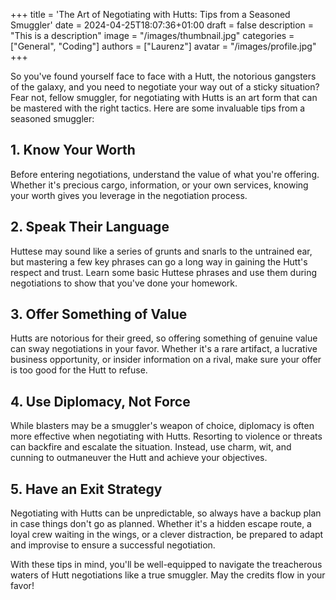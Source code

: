+++
title = 'The Art of Negotiating with Hutts: Tips from a Seasoned Smuggler'
date = 2024-04-25T18:07:36+01:00
draft = false
description = "This is a description"
image = "/images/thumbnail.jpg"
categories = ["General", "Coding"]
authors = ["Laurenz"]
avatar = "/images/profile.jpg"
+++

So you've found yourself face to face with a Hutt, the notorious gangsters of the galaxy, and you need to negotiate your way out of a sticky situation? Fear not, fellow smuggler, for negotiating with Hutts is an art form that can be mastered with the right tactics. Here are some invaluable tips from a seasoned smuggler:

## 1. Know Your Worth

Before entering negotiations, understand the value of what you're offering. Whether it's precious cargo, information, or your own services, knowing your worth gives you leverage in the negotiation process.

## 2. Speak Their Language

Huttese may sound like a series of grunts and snarls to the untrained ear, but mastering a few key phrases can go a long way in gaining the Hutt's respect and trust. Learn some basic Huttese phrases and use them during negotiations to show that you've done your homework.

## 3. Offer Something of Value

Hutts are notorious for their greed, so offering something of genuine value can sway negotiations in your favor. Whether it's a rare artifact, a lucrative business opportunity, or insider information on a rival, make sure your offer is too good for the Hutt to refuse.

## 4. Use Diplomacy, Not Force

While blasters may be a smuggler's weapon of choice, diplomacy is often more effective when negotiating with Hutts. Resorting to violence or threats can backfire and escalate the situation. Instead, use charm, wit, and cunning to outmaneuver the Hutt and achieve your objectives.

## 5. Have an Exit Strategy

Negotiating with Hutts can be unpredictable, so always have a backup plan in case things don't go as planned. Whether it's a hidden escape route, a loyal crew waiting in the wings, or a clever distraction, be prepared to adapt and improvise to ensure a successful negotiation.

With these tips in mind, you'll be well-equipped to navigate the treacherous waters of Hutt negotiations like a true smuggler. May the credits flow in your favor!
